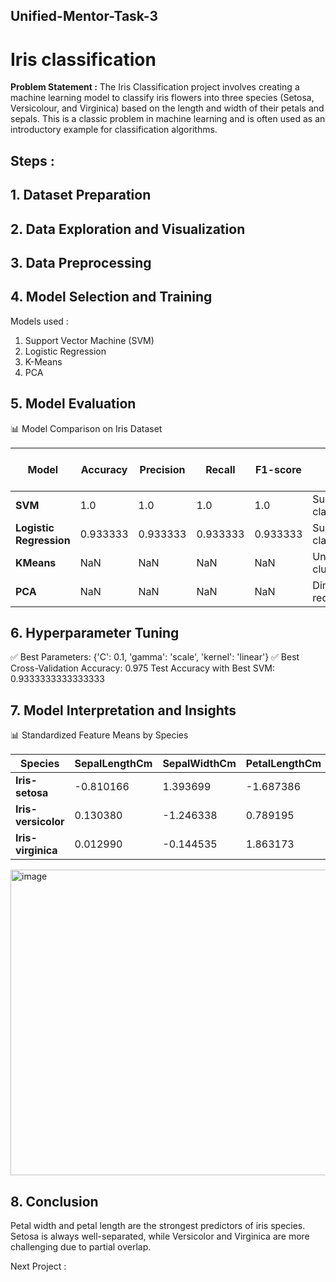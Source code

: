 ## Unified-Mentor-Task-3
# Iris classification

**Problem Statement :**
The Iris Classification project involves creating a machine learning model to classify iris flowers into three species (Setosa, Versicolour, and Virginica) based on the length and width of their petals and sepals. This is a classic problem in machine learning and is often used as an introductory example for classification algorithms.

## **Steps** :
## 1. Dataset Preparation
   
## 2. Data Exploration and Visualization

## 3. Data Preprocessing

## 4. Model Selection and Training
   
   Models used :
   1. Support Vector Machine (SVM)
   2. Logistic Regression
   3. K-Means
   4. PCA 

## 5. Model Evaluation
📊 Model Comparison on Iris Dataset

| Model                | Accuracy  | Precision | Recall   | F1-score | Notes                    | Explained Variance (PC1) | Explained Variance (PC2) | Total (PC1+PC2) |
|-----------------------|-----------|-----------|----------|----------|--------------------------|--------------------------|--------------------------|-----------------|
| **SVM**              | 1.0       | 1.0       | 1.0      | 1.0      | Supervised classifier    | NaN                      | NaN                      | NaN             |
| **Logistic Regression** | 0.933333 | 0.933333  | 0.933333 | 0.933333 | Supervised classifier    | NaN                      | NaN                      | NaN             |
| **KMeans**           | NaN       | NaN       | NaN      | NaN      | Unsupervised clustering  | NaN                      | NaN                      | NaN             |
| **PCA**              | NaN       | NaN       | NaN      | NaN      | Dimensionality reduction | 0.727705                 | 0.230305                 | 0.95801         |

## 6. Hyperparameter Tuning 
   ✅ Best Parameters: {'C': 0.1, 'gamma': 'scale', 'kernel': 'linear'}
   ✅ Best Cross-Validation Accuracy: 0.975
   Test Accuracy with Best SVM: 0.9333333333333333

## 7. Model Interpretation and Insights
   📊 Standardized Feature Means by Species

| Species          | SepalLengthCm | SepalWidthCm | PetalLengthCm | PetalWidthCm |
|------------------|---------------|--------------|---------------|--------------|
| **Iris-setosa**      | -0.810166      |  1.393699     | -1.687386      | -1.518991     |
| **Iris-versicolor**  |  0.130380      | -1.246338     |  0.789195      | -0.889440     |
| **Iris-virginica**   |  0.012990      | -0.144535     |  1.863173      |  2.698873     |

<img width="755" height="489" alt="image" src="https://github.com/user-attachments/assets/4b4ff5bc-1eee-4770-8d8c-b5435b14ba17" />

## 8. Conclusion
   
   Petal width and petal length are the strongest predictors of iris species. Setosa is always well-separated, while Versicolor and Virginica are more challenging due to partial overlap.

Next Project : 
